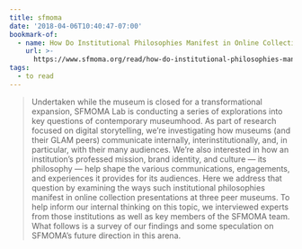 ```yaml
---
title: sfmoma
date: '2018-04-06T10:40:47-07:00'
bookmark-of:
  - name: How Do Institutional Philosophies Manifest in Online Collections?
    url: >-
      https://www.sfmoma.org/read/how-do-institutional-philosophies-manifest-online-collections/
tags:
  - to read
---
```

> Undertaken while the museum is closed for a transformational expansion, SFMOMA Lab is conducting a series of explorations into key questions of contemporary museumhood. As part of research focused on digital storytelling, we’re investigating how museums (and their GLAM peers) communicate internally, interinstitutionally, and, in particular, with their many audiences. We’re also interested in how an institution’s professed mission, brand identity, and culture — its philosophy — help shape the various communications, engagements, and experiences it provides for its audiences. Here we address that question by examining the ways such institutional philosophies manifest in online collection presentations at three peer museums. To help inform our internal thinking on this topic, we interviewed experts from those institutions as well as key members of the SFMOMA team. What follows is a survey of our findings and some speculation on SFMOMA’s future direction in this arena.
